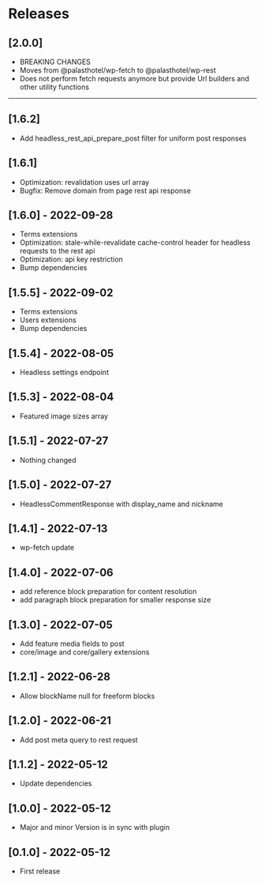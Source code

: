 # Releases

## [2.0.0]
* BREAKING CHANGES
* Moves from @palasthotel/wp-fetch to @palasthotel/wp-rest
* Does not perform fetch requests anymore but provide Url builders and other utility functions

---

## [1.6.2]
* Add headless_rest_api_prepare_post filter for uniform post responses

## [1.6.1]
* Optimization: revalidation uses url array
* Bugfix: Remove domain from page rest api response

## [1.6.0] - 2022-09-28
* Terms extensions
* Optimization: stale-while-revalidate cache-control header for headless requests to the rest api
* Optimization: api key restriction
* Bump dependencies

## [1.5.5] - 2022-09-02
* Terms extensions
* Users extensions
* Bump dependencies

## [1.5.4] - 2022-08-05
* Headless settings endpoint

## [1.5.3] - 2022-08-04
* Featured image sizes array

## [1.5.1] - 2022-07-27
* Nothing changed

## [1.5.0] - 2022-07-27
* HeadlessCommentResponse with display_name and nickname

## [1.4.1] - 2022-07-13
- wp-fetch update

## [1.4.0] - 2022-07-06
- add reference block preparation for content resolution
- add paragraph block preparation for smaller response size

## [1.3.0] - 2022-07-05
- Add feature media fields to post
- core/image and core/gallery extensions

## [1.2.1] - 2022-06-28
- Allow blockName null for freeform blocks

## [1.2.0] - 2022-06-21
- Add post meta query to rest request

## [1.1.2] - 2022-05-12
- Update dependencies

## [1.0.0] - 2022-05-12

- Major and minor Version is in sync with plugin

## [0.1.0] - 2022-05-12

- First release
